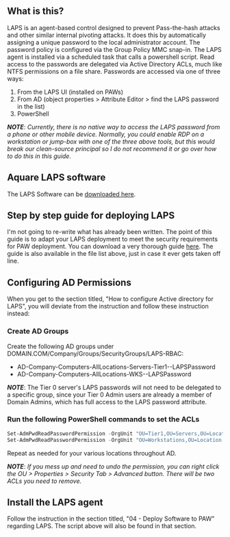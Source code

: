 ## What is this?
LAPS is an agent-based control designed to prevent Pass-the-hash attacks and other similar internal pivoting attacks.  It does this by automatically assigning a unique password to the local administrator account.  The password policy is configured via the Group Policy MMC snap-in.  The LAPS agent is installed via a scheduled task that calls a powershell script.  Read access to the passwords are delegated via Active Directory ACLs, much like NTFS permissions on a file share. Passwords are accessed via one of three ways:

1. From the LAPS UI (installed on PAWs)
2. From AD (object properties > Attribute Editor > find the LAPS password in the list)
3. PowerShell

***NOTE***: *Currently, there is no native way to access the LAPS password from a phone or other mobile device.  Normally, you could enable RDP on a workstation or jump-box with one of the three above tools, but this would break our clean-source principal so I do not recommend it or go over how to do this in this guide.*

## Aquare LAPS software
The LAPS Software can be [downloaded here](https://www.microsoft.com/en-us/download/details.aspx?id=46899).

## Step by step guide for deploying LAPS
I'm not going to re-write what has already been written.  The point of this guide is to adapt your LAPS deployment to meet the security requirements for PAW deployment.  You can download a very thorough guide [here](https://encrypted.google.com/url?sa=t&rct=j&q=&esrc=s&source=web&cd=1&cad=rja&uact=8&ved=0ahUKEwiFhqTc2djZAhVE5YMKHQ7TAKoQFggoMAA&url=https%3A%2F%2Fgallery.technet.microsoft.com%2FStep-by-Step-Deploy-Local-7c9ef772%2Ffile%2F150657%2F1%2FStep%2520by%2520Step%2520Guide%2520to%2520Deploy%2520Microsoft%2520LAPS.pdf&usg=AOvVaw1oFbhKjAgDhW8We0LLPNax).  The guide is also available in the file list above, just in case it ever gets taken off line.

## Configuring AD Permissions
When you get to the section titled, "How to configure Active directory for LAPS", you will deviate from the instruction and follow these instruction instead:

### Create AD Groups
Create the following AD groups under DOMAIN.COM/Company/Groups/SecurityGroups/LAPS-RBAC:
* AD-Company-Computers-AllLocations-Servers-Tier1--LAPSPassword
* AD-Company-Computers-AllLocations-WKS--LAPSPassword

***NOTE***: The Tier 0 server's LAPS passwords will not need to be delegated to a specific group, since your Tier 0 Admin users are already a member of Domain Admins, which has full access to the LAPS password attribute.

### Run the following PowerShell commands to set the ACLs
```powershell
Set-AdmPwdReadPasswordPermission -OrgUnit "OU=Tier1,OU=Servers,OU=Location1,OU=Computers,OU=Company,DC=DOMAIN,DC=COM" -AllowedPrincipals AD-Company-Computers-AllLocations-Servers-Tier1--LAPSPassword
Set-AdmPwdReadPasswordPermission -OrgUnit "OU=Workstations,OU=Location 1,OU=Computers,OU=Company,DC=DOMAIN,DC=COM" -AllowedPrincipals AD-UpWell-Computers-AllLocations-Workstations--LAPSPassword
```

Repeat as needed for your various locations throughout AD.  

***NOTE***: *If you mess up and need to undo the permission, you can right click the OU > Properties > Security Tab > Advanced button.  There will be two ACLs you need to remove.*

## Install the LAPS agent
Follow the instruction in the section titled, "04 - Deploy Software to PAW" regarding LAPS.  The script above will also be found in that section.